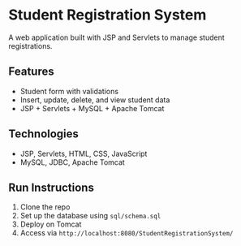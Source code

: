 # Student Registration System
A web application built with JSP and Servlets to manage student registrations.

## Features
- Student form with validations
- Insert, update, delete, and view student data
- JSP + Servlets + MySQL + Apache Tomcat

## Technologies
- JSP, Servlets, HTML, CSS, JavaScript
- MySQL, JDBC, Apache Tomcat

## Run Instructions
1. Clone the repo
2. Set up the database using `sql/schema.sql`
3. Deploy on Tomcat
4. Access via `http://localhost:8080/StudentRegistrationSystem/`
